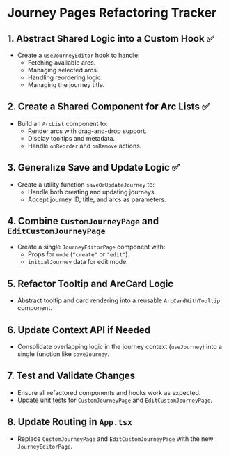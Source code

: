 # Journey Pages Refactoring Tracker

## 1. Abstract Shared Logic into a Custom Hook ✅

- Create a `useJourneyEditor` hook to handle:
  - Fetching available arcs.
  - Managing selected arcs.
  - Handling reordering logic.
  - Managing the journey title.

## 2. Create a Shared Component for Arc Lists ✅

- Build an `ArcList` component to:
  - Render arcs with drag-and-drop support.
  - Display tooltips and metadata.
  - Handle `onReorder` and `onRemove` actions.

## 3. Generalize Save and Update Logic ✅

- Create a utility function `saveOrUpdateJourney` to:
  - Handle both creating and updating journeys.
  - Accept journey ID, title, and arcs as parameters.

## 4. Combine `CustomJourneyPage` and `EditCustomJourneyPage`

- Create a single `JourneyEditorPage` component with:
  - Props for `mode` (`"create"` or `"edit"`).
  - `initialJourney` data for edit mode.

## 5. Refactor Tooltip and ArcCard Logic

- Abstract tooltip and card rendering into a reusable `ArcCardWithTooltip` component.

## 6. Update Context API if Needed

- Consolidate overlapping logic in the journey context (`useJourney`) into a single function like `saveJourney`.

## 7. Test and Validate Changes

- Ensure all refactored components and hooks work as expected.
- Update unit tests for `CustomJourneyPage` and `EditCustomJourneyPage`.

## 8. Update Routing in `App.tsx`

- Replace `CustomJourneyPage` and `EditCustomJourneyPage` with the new `JourneyEditorPage`.
